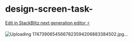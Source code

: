 # design-screen-task-

[Edit in StackBlitz next generation editor ⚡️](https://stackblitz.com/~/github.com/urmila-barkade04/design-screen-task-)



![Uploading 17473906545667823594206883384502.jpg…]()
